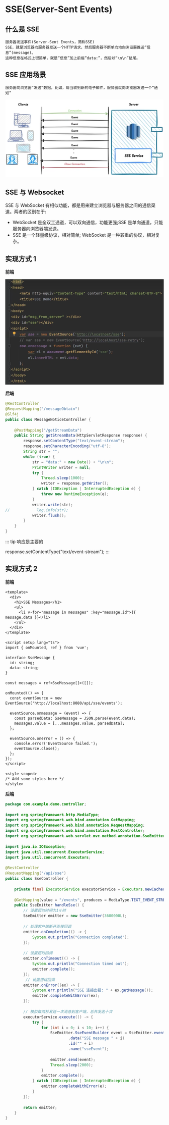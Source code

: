 # SSE(Server-Sent Events)

## 什么是 SSE

    服务器发送事件(Server-Sent Events，简称SSE)
    SSE，就是浏览器向服务器发送一个HTTP请求，然后服务器不断单向地向浏览器推送“信息”(message)。
    这种信息在格式上很简单，就是“信息”加上前缀“data:”，然后以“\n\n”结尾。

## SSE 应用场景

    服务器向浏览器“发送”数据，比如，每当收到新的电子邮件，服务器就向浏览器发送一个“通知”

![alt text](../../public/UQ51t4Il.png)

## SSE 与 Websocket

SSE 与 WebSocket 有相似功能，都是用来建立浏览器与服务器之间的通信渠道。两者的区别在于:

- WebSocket 是全双工通道，可以双向通信，功能更强;SSE 是单向通道，只能服务器向浏览器端发送。
- SSE 是一个轻量级协议，相对简单; WebSocket 是一种较重的协议，相对复杂。

## 实现方式 1

**前端**

![](../../public/JRdzSgdW.png)

**后端**

```java [MessageNoticeController]
@RestController
@RequestMapping("/messageObtain")
@Slf4j
public class MessageNoticeController {

    @PostMapping("/getStreamData")
    public String getStreamData(HttpServletResponse response) {
        response.setContentType("text/event-stream");
        response.setCharacterEncoding("utf-8");
        String str = "";
        while (true) {
            str = "data:" + new Date() + "\n\n";
            PrintWriter writer = null;
            try {
                Thread.sleep(1000);
                writer = response.getWriter();
            } catch (IOException | InterruptedException e) {
                throw new RuntimeException(e);
            }
            writer.write(str);
//            log.info(str);
            writer.flush();
        }
    }
}
```

::: tip
响应是主要的

response.setContentType("text/event-stream");
:::

## 实现方式 2

**前端**

```vue
<template>
  <div>
    <h1>SSE Messages</h1>
    <ul>
      <li v-for="message in messages" :key="message.id">{{ message.data }}</li>
    </ul>
  </div>
</template>

<script setup lang="ts">
import { onMounted, ref } from 'vue';

interface SseMessage {
  id: string;
  data: string;
}

const messages = ref<SseMessage[]>([]);

onMounted(() => {
  const eventSource = new EventSource('http://localhost:8080/api/sse/events');

  eventSource.onmessage = (event) => {
    const parsedData: SseMessage = JSON.parse(event.data);
    messages.value = [...messages.value, parsedData];
  };

  eventSource.onerror = () => {
    console.error('EventSource failed.');
    eventSource.close();
  };
});
</script>

<style scoped>
/* Add some styles here */
</style>
```

**后端**

```java
package com.example.demo.controller;

import org.springframework.http.MediaType;
import org.springframework.web.bind.annotation.GetMapping;
import org.springframework.web.bind.annotation.RequestMapping;
import org.springframework.web.bind.annotation.RestController;
import org.springframework.web.servlet.mvc.method.annotation.SseEmitter;

import java.io.IOException;
import java.util.concurrent.ExecutorService;
import java.util.concurrent.Executors;

@RestController
@RequestMapping("/api/sse")
public class SseController {

    private final ExecutorService executorService = Executors.newCachedThreadPool();

    @GetMapping(value = "/events", produces = MediaType.TEXT_EVENT_STREAM_VALUE)
    public SseEmitter handleSse() {
        // 设置超时时间为1小时
        SseEmitter emitter = new SseEmitter(3600000L);

        // 处理客户端断开连接回调
        emitter.onCompletion(() -> {
            System.out.println("Connection completed");
        });

        // 设置超时回调
        emitter.onTimeout(() -> {
            System.out.println("Connection timed out");
            emitter.complete();
        });
         // 设置错误回调
        emitter.onError((ex) -> {
            System.err.println("SSE 连接出错: " + ex.getMessage());
            emitter.completeWithError(ex);
        });

        // 模拟每两秒发送一次消息到客户端，总共发送十次
        executorService.execute(() -> {
            try {
                for (int i = 0; i < 10; i++) {
                    SseEmitter.SseEventBuilder event = SseEmitter.event()
                            .data("SSE message " + i)
                            .id("" + i)
                            .name("sseEvent");

                    emitter.send(event);
                    Thread.sleep(2000);
                }
                emitter.complete();
            } catch (IOException | InterruptedException e) {
                emitter.completeWithError(e);
            }
        });

        return emitter;
    }
}

```
